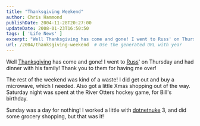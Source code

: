 ```yaml
---
title: "Thanksgiving Weekend"
author: Chris Hammond
publishDate: 2004-11-28T20:27:00
updateDate: 2008-01-23T16:50:50
tags: [ 'Life News' ]
excerpt: "Well Thanksgiving has come and gone! I went to Russ' on Thursday and had dinner with his family! Thank you to them for having me over! The rest of the weekend was kind of a waste! I did get out and buy a microwave, which I needed. Also got a little Xmas shopping out of the way. Saturday night was spent at the River Otters hockey game, for Bill's birthday. Sunday was a day for nothing! I worked a little with dotnetnuke 3, and did some grocery shopping, but that was..."
url: /2004/thanksgiving-weekend  # Use the generated URL with year
---
```

<P>Well <A href="https://www.wilwheaton.net/mt/archives/001746.php#001746">Thanksgiving</A> has come and gone! I went to <A title=russ href="https://www.russ3.com/" target=_blank>Russ</A>' on Thursday and had dinner with his family! Thank you to them for having me over!</P> <P>The rest of the weekend was kind of a waste! I did get out and buy a microwave, which I needed. Also got a little Xmas shopping out of the way. Saturday night was spent at the River Otters hockey game, for Bill's birthday.</P> <P>Sunday was a day for nothing! I worked a little with <A title=DotNetNuke.com href="https://www.dotnetnuke.com/" target=_blank>dotnetnuke</A> 3, and did some grocery shopping, but that was it!</P>
